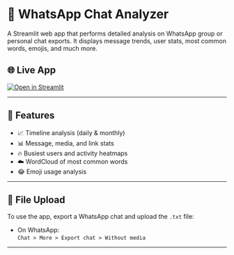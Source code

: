 # 💬 WhatsApp Chat Analyzer

A Streamlit web app that performs detailed analysis on WhatsApp group or personal chat exports. It displays message trends, user stats, most common words, emojis, and much more.

## 🌐 Live App

[![Open in Streamlit](https://static.streamlit.io/badges/streamlit_badge_black_white.svg)](https://whatsappchatanalyser-4y87gxomjindfkrgxnhslj.streamlit.app/)

---

## 🧠 Features

- 📈 Timeline analysis (daily & monthly)
- 📊 Message, media, and link stats
- 🔥 Busiest users and activity heatmaps
- ☁️ WordCloud of most common words
- 😂 Emoji usage analysis

---

## 📂 File Upload

To use the app, export a WhatsApp chat and upload the `.txt` file:
- On WhatsApp:  
  `Chat > More > Export chat > Without media`

---

